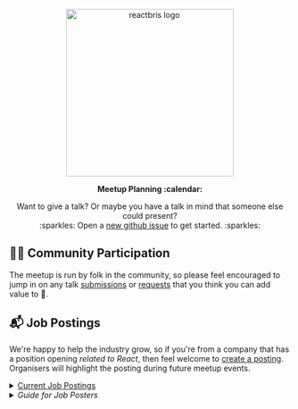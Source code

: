 <p align="center">
  <img alt="reactbris logo" width="300px" src="https://gitcdn.xyz/repo/reactbris/site/master/static/logo.svg" />
</p>

<p align="center">
  <strong>Meetup Planning :calendar:</strong>
</p>


<p align="center">
  Want to give a talk? Or maybe you have a talk in mind that someone else could present?<br />:sparkles: Open a <a title="Create a github issue" href="https://github.com/reactbris/meetup/issues/new/choose">new github issue</a> to get started. :sparkles:
</p>

## :rainbow_flag: Community Participation

The meetup is run by folk in the community, so please feel encouraged to jump in on any talk [submissions](https://github.com/reactbris/meetup/issues?q=is%3Aissue+is%3Aopen+sort%3Aupdated-desc+label%3A%22talk+volunteered%22) or [requests](https://github.com/reactbris/meetup/issues?q=is%3Aissue+is%3Aopen+sort%3Aupdated-desc+label%3A%22talk+request%22) that you think you can add value to :pray:.

## :mailbox_with_mail: Job Postings

We're happy to help the industry grow, so if you're from a company that has a position opening _related to React_, then feel welcome to [create a posting](https://github.com/reactbris/meetup/issues/new/choose). Organisers will highlight the posting during future meetup events.

<details>
  <summary><a href="https://github.com/reactbris/meetup/labels/job%20offer">Current Job Postings</a></summary>
</details>
<details>
  <summary><em>Guide for Job Posters</em></summary>

<br>

> ReactBris **does** accomodate **transparent job postings**. :thumbsup:  
> ReactBris **doesn't** accomodate **opaque or vague recruitment**. :thumbsdown:

## :gem: "Transparent" Job Postings

**Disclose** the organisation name behind the job.

### Examples

#### Good :thumbsup:: Deliberate company name disclosure and job details

_These are provided as examples, they're pretty sweet, but we aren't attributed to the companies :)._

* [Front End Developer at ABC News](https://github.com/BrisJS/meetups/issues/267)
* [Senior Software Engineer at Stacktrace](https://github.com/BrisJS/meetups/issues/269)

#### No good :no_entry_sign:: "Opaque" or "vague" recruitment messages

_These show a distinct disconnect from the community, which we're not about :)._

> "Hey all, I am looking for a frontend developer with react experience. Kindly check ( recruit.biz/developer-catch-all ) for more details."

> "Hey Peeps,Full Stack role available. Stack Laravel/React. Min 3 years commercial exp with PHP. email smith@recruit.biz thanks"

## 📖 Where to post?

On our `reactbris/meetups` github repo, as new Issues!

Choose the "[Job Posting](https://github.com/reactbris/meetup/issues/new/choose)" option from our [Issue Templates](https://github.com/reactbris/meetup/issues/new/choose).

## 😬 Expectations on Meetup.com

No job posting in the Discussions section of Meetup.com! This is a community-stuff only section.

The meetup organisers **will** take down job ads from Discussions. 👈

</details>
